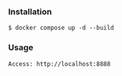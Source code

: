 ### Installation
```
$ docker compose up -d --build
```

### Usage
```
Access: http://localhost:8888 
```